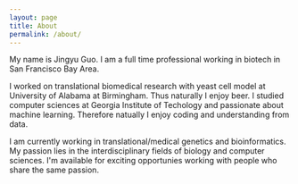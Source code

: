 ```yaml
---
layout: page
title: About
permalink: /about/
---
```


My name is Jingyu Guo. I am a full time professional working in biotech in San Francisco Bay Area.

I worked on translational biomedical research with yeast cell model at University of Alabama at Birmingham. Thus naturally I enjoy beer. I studied computer sciences at Georgia Institute of Techology and passionate about machine learning. Therefore natually I enjoy coding and understanding from data.

I am currently working in translational/medical genetics and bioinformatics. My passion lies in the interdisciplinary fields of biology and computer sciences. I'm available for exciting opportunies working with people who share the same passion.
					